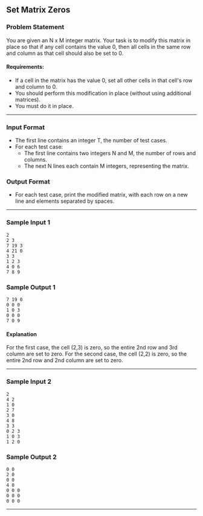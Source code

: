 ## Set Matrix Zeros

### Problem Statement
You are given an N x M integer matrix. Your task is to modify this matrix in place so that if any cell contains the value 0, then all cells in the same row and column as that cell should also be set to 0.

#### Requirements:
- If a cell in the matrix has the value 0, set all other cells in that cell's row and column to 0.
- You should perform this modification in place (without using additional matrices).
- You must do it in place.

---

### Input Format
- The first line contains an integer T, the number of test cases.
- For each test case:
	- The first line contains two integers N and M, the number of rows and columns.
	- The next N lines each contain M integers, representing the matrix.

### Output Format
- For each test case, print the modified matrix, with each row on a new line and elements separated by spaces.

---

### Sample Input 1
```
2
2 3
7 19 3
4 21 0
3 3
1 2 3
4 0 6
7 8 9
```

### Sample Output 1
```
7 19 0
0 0 0
1 0 3
0 0 0
7 0 9
```

#### Explanation
For the first case, the cell (2,3) is zero, so the entire 2nd row and 3rd column are set to zero.
For the second case, the cell (2,2) is zero, so the entire 2nd row and 2nd column are set to zero.

---

### Sample Input 2
```
2
4 2
1 0
2 7
3 0
4 8
3 3
0 2 3
1 0 3
1 2 0
```

### Sample Output 2
```
0 0
2 0
0 0
4 0
0 0 0
0 0 0
0 0 0
```

---
